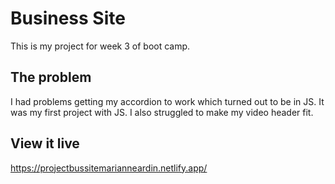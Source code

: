 # Business Site

This is my project for week 3 of boot camp.

## The problem

I had problems getting my accordion to work which turned out to be in JS. It was my first project with JS. I also struggled to make my video header fit.

## View it live
https://projectbussitemarianneardin.netlify.app/
